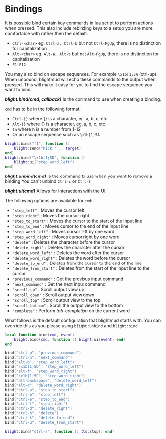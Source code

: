 # Bindings

It is possible bind certain key commands in lua script to perform actions when
pressed. This also include rebinding keys to a setup you are more comfortable
with rather then the default.

- `Ctrl-<char>` eg. `Ctrl-a, Ctrl-b` but not `Ctrl-PgUp`, there is no distinction for capitalization
- `Alt-<char>` eg. `Alt-a, Alt-b` but not `Alt-PgUp`, there is no distinction for capitalization
- `F1-F12`

You may also bind on escape sequences. For example `\x1b[1;5A` (ctrl-up). When
unbound, blightmud will echo these commands to the output when pressed. This
will make it easy for you to find the escape sequence you want to bind.

***blight:bind(cmd, callback)***
Is the command to use when creating a binding.

`cmd` has to be in the following format:
- `Ctrl-{}` where {} is a character, eg. a, b, c, etc.
- `Alt-{}` where {} is a character, eg. a, b, c, etc.
- `fn` where n is a number from 1-12
- Or an escape sequence such as `\x1b[1;5A`

```lua
blight:bind("f1", function ()
    blight:send("kick " .. target)
end)
blight:bind("\x1b[1;5D", function ()
    blight:ui("step_word_left")
end)
```

***blight:unbind(cmd)***
Is the command to use when you want to remove a binding
You can't unbind `Ctrl-c` or `Ctrl-l`

***blight:ui(cmd)***
Allows for interactions with the UI.

The following options are available for `cmd`:
- `"step_left"`         : Moves the cursor left
- `"step_right"`        : Moves the cursor right
- `"step_to_start"`     : Moves the cursor to the start of the input line
- `"step_to_end"`       : Moves cursor to the end of the input line
- `"step_word_left"`    : Moves cursor left by one word
- `"step_word_right"`   : Moves cursor right by one word
- `"delete"`            : Deletes the character before the cursor
- `"delete_right"`      : Deletes the character after the cursor
- `"delete_word_left"`  : Deletes the word after the cursor
- `"delete_word_right"` : Deletes the word before the cursor
- `"delete_to_end"`     : Deletes from the cursor to the end of the line
- `"delete_from_start"` : Deletes from the start of the input line to the cursor
- `"previous_command"`  : Get the previous input command
- `"next_command"`      : Get the next input command
- `"scroll_up"`         : Scroll output view up
- `"scroll_down"`       : Scroll output view down
- `"scroll_top"`        : Scroll output view to the top
- `"scroll_bottom"`     : Scroll the output view to the bottom
- `"complete"`          : Perform *tab-completion* on the current word

What follows is the default configuration that blightmud starts with. You can
override this as you please using `blight:unbind` and `blight:bind`

```lua
local function bind(cmd, event)
	blight:bind(cmd, function () blight:ui(event) end)
end

bind("ctrl-p", "previous_command")
bind("ctrl-n", "next_command")
bind("alt-b", "step_word_left")
bind("\x1b[1;5D", "step_word_left")
bind("alt-f", "step_word_right")
bind("\x1b[1;5C", "step_word_right")
bind("alt-backspace", "delete_word_left")
bind("alt-d", "delete_word_right")
bind("ctrl-a", "step_to_start")
bind("ctrl-b", "step_left")
bind("ctrl-e", "step_to_end")
bind("ctrl-f", "step_right")
bind("ctrl-d", "delete_right")
bind("ctrl-h", "delete")
bind("ctrl-k", "delete_to_end")
bind("ctrl-u", "delete_from_start")

blight:bind("ctrl-s", function () tts:stop() end)
```
